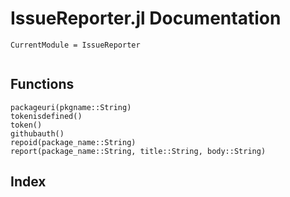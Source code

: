 # IssueReporter.jl Documentation 
```@meta 
CurrentModule = IssueReporter 
``` 
```@contents 
``` 
## Functions 
```@docs 
packageuri(pkgname::String) 
tokenisdefined() 
token() 
githubauth() 
repoid(package_name::String) 
report(package_name::String, title::String, body::String) 
``` 
## Index 
```@index 
``` 